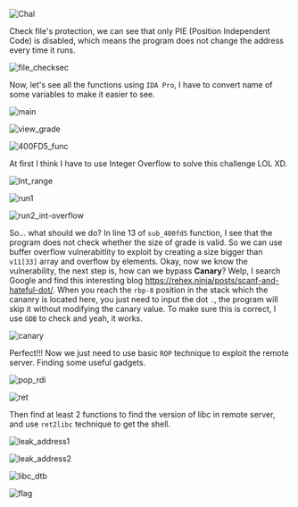 ![Chal](https://github.com/user-attachments/assets/694dd374-4cd6-47ac-82f5-0e0df758acef)

Check file's protection, we can see that only PIE (Position Independent Code) is disabled, which means the program does not change the address every time it runs.

![file_checksec](https://github.com/user-attachments/assets/b57a0c90-6d4f-4aab-a19e-c31f649ab5dc)


Now, let's see all the functions using `IDA Pro`, I have to convert name of some variables to make it easier to see.

![main](https://github.com/user-attachments/assets/1d8c18fb-3758-470b-9681-49bef16a3869)


![view_grade](https://github.com/user-attachments/assets/4a06c13d-f627-4685-802d-58b1773df9dc)


![400FD5_func](https://github.com/user-attachments/assets/cf3c2ee7-605c-48ec-9daf-fe207f7143bc)


At first I think I have to use Integer Overflow to solve this challenge LOL XD.

![Int_range](https://github.com/user-attachments/assets/3ef06416-d47f-4327-82d0-5afcc4735861)


![run1](https://github.com/user-attachments/assets/ab1b5984-ae99-4e4c-b669-cfc5d4bccc95)


![run2_int-overflow](https://github.com/user-attachments/assets/24667240-9b7e-4c1e-9838-a385e046fa47)


So... what should we do? In line 13 of `sub_400fd5` function, I see that the program does not check whether the size of grade is valid. So we can use buffer overflow vulnerabitlity to exploit by creating a size bigger than `v11[33]` array and overflow by elements. Okay, now we know the vulnerability, the next step is, how can we bypass **Canary**? Welp, I search Google and find this interesting blog https://rehex.ninja/posts/scanf-and-hateful-dot/. When you reach the `rbp-8` position in the stack which the cananry is located here, you just need to input the dot `.`, the program will skip it without modifying the canary value. To make sure this is correct, I use `GDB` to check and yeah, it works.

![canary](https://github.com/user-attachments/assets/aa4bc13d-1a7c-45ec-b8a9-27ed9d976866)


Perfect!!! Now we just need to use basic `ROP` technique to exploit the remote server. Finding some useful gadgets.

![pop_rdi](https://github.com/user-attachments/assets/2ee2a5b5-e30a-47c8-914e-71bf2aebc6c1)


![ret](https://github.com/user-attachments/assets/88bd8b8e-c524-47b2-b2a3-a7ee566c9a66)


Then find at least 2 functions to find the version of libc in remote server, and use `ret2libc` technique to get the shell.

![leak_address1](https://github.com/user-attachments/assets/d68571b0-1575-4dea-a54c-93e1f1711cc5)


![leak_address2](https://github.com/user-attachments/assets/14afc08a-24a4-4d47-a829-953bc7083ece)


![libc_dtb](https://github.com/user-attachments/assets/9c36b15b-6f78-43c0-9ccd-5602b31ae029)


![flag](https://github.com/user-attachments/assets/7e861147-f5dc-4af9-9c20-2ee7f0a32328)
